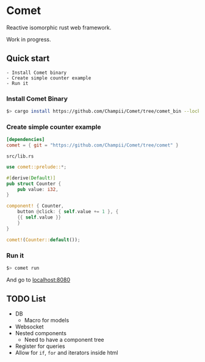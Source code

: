 # Comet

Reactive isomorphic rust web framework.

Work in progress.

## Quick start

    - Install Comet binary
    - Create simple counter example
    - Run it

### Install Comet Binary

```bash
$> cargo install https://github.com/Champii/Comet/tree/comet_bin --locked
```

### Create simple counter example

```toml
[dependencies]
comet = { git = "https://github.com/Champii/Comet/tree/comet" }
```

`src/lib.rs`

```rust
use comet::prelude::*;

#[derive(Default)]
pub struct Counter {
    pub value: i32,
}

component! { Counter,
    button @click: { self.value += 1 }, {
	{{ self.value }}
    }
}

comet!(Counter::default());
```

### Run it

```bash
$> comet run
```

And go to [localhost:8080](http://localhost:8080)

## TODO List
- DB
    - Macro for models
- Websocket
- Nested components
    - Need to have a component tree
- Register for queries
- Allow for `if`, `for` and iterators inside html
